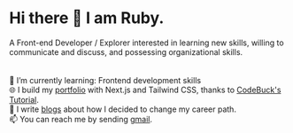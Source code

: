# Hi there 👋 I am Ruby.

A Front-end Developer / Explorer interested in learning new skills, willing to communicate and discuss, and possessing organizational skills.
<br /><br /><br />
🌱 I’m currently learning: Frontend development skills 
<br />
🌐 I build my [portfolio](https://rubytzu.github.io/Next.js-Developer-Portfolio) with Next.js and Tailwind CSS, thanks to [CodeBuck's Tutorial](https://github.com/codebucks27/Next.js-Developer-Portfolio-Starter-Code). 
<br />
📔 I write [blogs](https://medium.com/@rrubyitzuchen/about-my-career-changing-1-8e2fc3ba069e) about how I decided to change my career path.
<br />
📫 You can reach me by sending [gmail](rrubyitzuchen@gmail).
<!--
**RubyTzu/RubyTzu** is a ✨ _special_ ✨ repository because its `README.md` (this file) appears on your GitHub profile.

Here are some ideas to get you started:

- 🔭 I’m currently working on ...
- 🌱 I’m currently learning ...
- 👯 I’m looking to collaborate on ...
- 🤔 I’m looking for help with ...
- 💬 Ask me about ...
- 📫 How to reach me: ...
- 😄 Pronouns: ...
- ⚡ Fun fact: ...
-->
